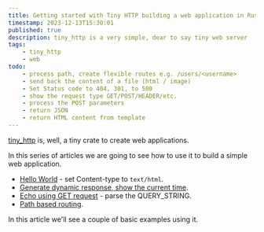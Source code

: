 ```yaml
---
title: Getting started with Tiny HTTP building a web application in Rust
timestamp: 2023-12-13T15:30:01
published: true
description: tiny_http is a very simple, dear to say tiny web server
tags:
    - tiny_http
    - web
todo:
    - process path, create flexible routes e.g. /users/<username>
    - send back the content of a file (html / image)
    - Set Status code to 404, 301, to 500
    - show the request type GET/POST/HEADER/etc.
    - process the POST parameters
    - return JSON
    - return HTML content from template
---
```


[tiny_http](https://crates.io/crates/tiny_http) is, well, a tiny crate to create web applications.

In this series of articles we are going to see how to use it to build a simple web application.

* [Hello World](/tiny-http-hello-world) - set Content-type to `text/html`.
* [Generate dynamic response, show the current time](/tiny-http-show-current-time).
* [Echo using GET request](/tiny-http-echo-get) - parse the QUERY_STRING.
* [Path based routing](/tiny-http-path-based-routing).


In this article we'll see a couple of basic examples using it.


